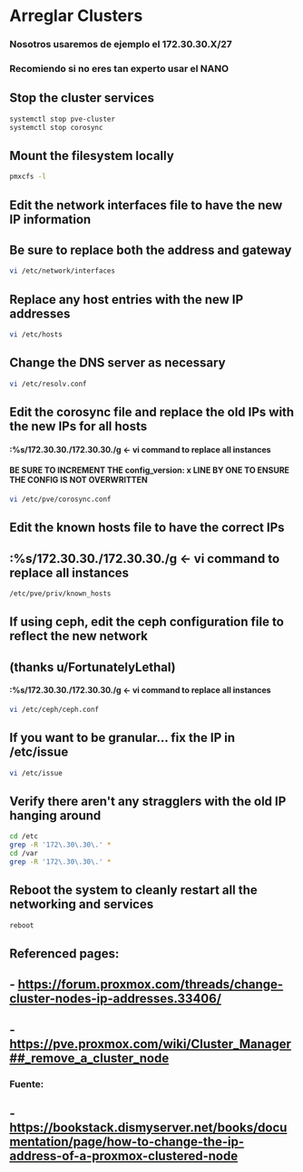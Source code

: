# Arreglar Clusters
### Nosotros usaremos de ejemplo el 172.30.30.X/27
### Recomiendo si no eres tan experto usar el NANO

## Stop the cluster services
```bash
systemctl stop pve-cluster
systemctl stop corosync
```
## Mount the filesystem locally
```bash
pmxcfs -l
```
## Edit the network interfaces file to have the new IP information
## Be sure to replace both the address and gateway
```bash
vi /etc/network/interfaces
```
## Replace any host entries with the new IP addresses
```bash
vi /etc/hosts
```
## Change the DNS server as necessary
```bash
vi /etc/resolv.conf
```
## Edit the corosync file and replace the old IPs with the new IPs for all hosts
#### :%s/172\.30\.30\./172.30.30./g   <- vi command to replace all instances
#### BE SURE TO INCREMENT THE config_version: x LINE BY ONE TO ENSURE THE CONFIG IS NOT OVERWRITTEN
```bash
vi /etc/pve/corosync.conf
```
## Edit the known hosts file to have the correct IPs
## :%s/172\.30\.30\./172.30.30./g   <- vi command to replace all instances
```bash
/etc/pve/priv/known_hosts   
```
## If using ceph, edit the ceph configuration file to reflect the new network
## (thanks u/FortunatelyLethal)
#### :%s/172\.30\.30\./172.30.30./g   <- vi command to replace all instances
```bash
vi /etc/ceph/ceph.conf
```
## If you want to be granular... fix the IP in /etc/issue
```bash
vi /etc/issue
```
## Verify there aren't any stragglers with the old IP hanging around
```bash
cd /etc
grep -R '172\.30\.30\.' *
cd /var
grep -R '172\.30\.30\.' *
```
## Reboot the system to cleanly restart all the networking and services
```bash
reboot
```
## Referenced pages:
## - https://forum.proxmox.com/threads/change-cluster-nodes-ip-addresses.33406/
## - https://pve.proxmox.com/wiki/Cluster_Manager##_remove_a_cluster_node


### Fuente:
## - https://bookstack.dismyserver.net/books/documentation/page/how-to-change-the-ip-address-of-a-proxmox-clustered-node
